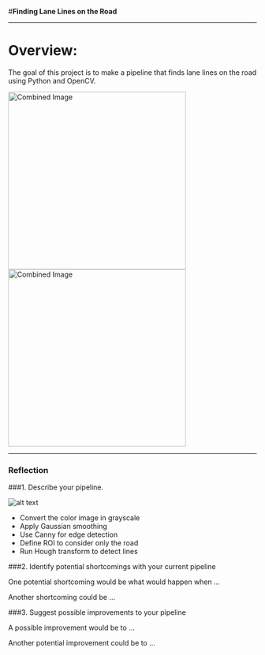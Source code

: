 #**Finding Lane Lines on the Road** 


[//]: # (Image References)

[image1]: ./examples/grayscale.jpg "Grayscale"

---
# Overview:

The goal of this project is to make a pipeline that finds lane lines on the road using Python and OpenCV.

<img src="./test_images/solidWhiteRight.jpg" width="360" alt="Combined Image" />    <img src="laneLines_thirdPass.jpg" width="360" alt="Combined Image" />


---

### Reflection

###1. Describe your pipeline.

![alt text][image1]

* Convert the color image in grayscale
* Apply Gaussian smoothing
* Use Canny for edge detection
* Define ROI to consider only the road
* Run Hough transform to detect lines




###2. Identify potential shortcomings with your current pipeline


One potential shortcoming would be what would happen when ... 

Another shortcoming could be ...


###3. Suggest possible improvements to your pipeline

A possible improvement would be to ...

Another potential improvement could be to ...
